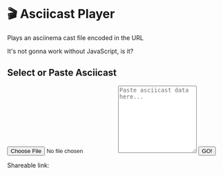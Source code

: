 # 🎬 Asciicast Player

Plays an asciinema cast file encoded in the URL

<div id="status">It's not gonna work without JavaScript, is it?</div>
<div id="error"></div>
<div id="player-container" class="hidden"></div>

<div id="upload-container" class="hidden">
    <h2>Select or Paste Asciicast</h2>
    <input type="file" id="file-input" accept=".cast,.json">
    <textarea id="asciicast-input" placeholder="Paste asciicast data here..." rows="10"></textarea>
    <button id="go-button">GO!</button>
    <div id="link-container" class="hidden">
        <p>Shareable link:</p>
        <a id="share-link" href="#" target="_blank"></a>
        <p id="compression-stats" style="color: #888; font-size: 14px; margin-top: 10px;"></p>
    </div>
</div>

<link rel="stylesheet" href="/assets/css/asciinema-player.css">
<script src="/assets/js/asciinema-player.min.js"></script>
<script src="./asciicast-url.js"></script>
